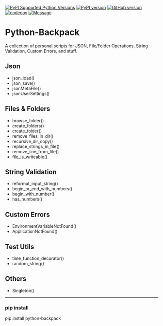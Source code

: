 [![PyPI Supported Python Versions](https://img.shields.io/pypi/pyversions/python-backpack.svg?style=flat-square&logo=appveyor)](https://pypi.python.org/pypi/python-backpack/)
[![PyPI version](https://badge.fury.io/py/python-backpack.svg?style=flat-square&logo=appveyor)](https://badge.fury.io/py/python-backpack)
[![GitHub version](https://badge.fury.io/gh/MaxRocamora%2Fpython-backpack.svg?style=flat-square&logo=appveyor)](https://badge.fury.io/gh/MaxRocamora%2Fpython-backpack)
[![codecov](https://codecov.io/gh/MaxRocamora/python-backpack/branch/main/graph/badge.svg?token=6D1xwYdXW2)](https://codecov.io/gh/MaxRocamora/python-backpack)
[![Message](https://img.shields.io/badge/python--backpack-python-blue?style=flat-square&logo=appveyor)](https://github.com/MaxRocamora/python-backpack)


# Python-Backpack
A collection of personal scripts for JSON, File/Folder Operations, String Validation, Custom Errors, and stuff.  


## Json
+ json_load()
+ json_save()
+ jsonMetaFile()
+ jsonUserSettings()

## Files & Folders
+ browse_folder()
+ create_folders()
+ create_folder()
+ remove_files_in_dir()
+ recursive_dir_copy()
+ replace_strings_in_file()
+ remove_line_from_file()
+ file_is_writeable()

## String Validation
+ reformat_input_string()
+ begin_or_end_with_numbers()
+ begin_with_number()
+ has_numbers()

## Custom Errors
+ EnvironmentVariableNotFound()
+ ApplicationNotFound()

## Test Utils
+ time_function_decorator()
+ random_string()

## Others
+ Singleton()

---

### pip install
pip install python-backpack

